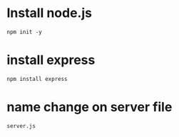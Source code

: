# Install node.js
    npm init -y

# install express
    npm install express

# name change on server file
    server.js